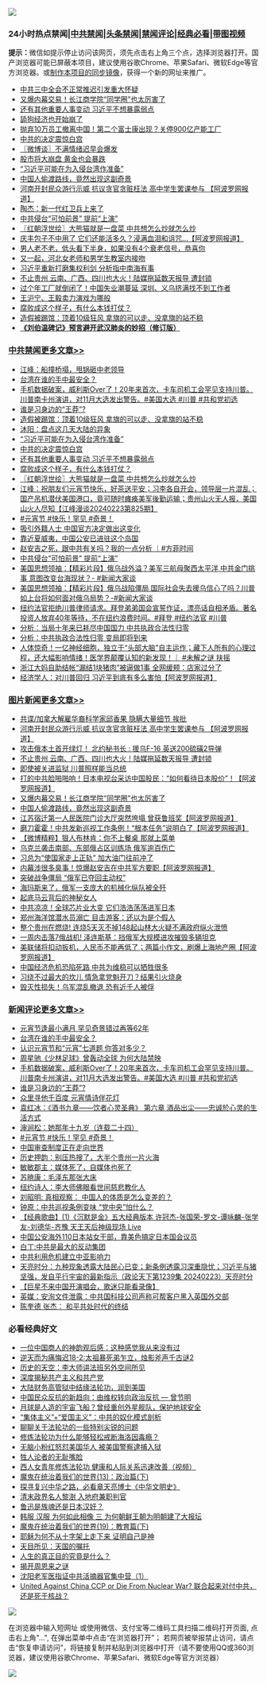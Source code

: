 ![](https://raw.githubusercontent.com/jsvpn/jsproxy/dev/64photo/fqnews-qr.jpg)

<div id="tt">
<h3>24小时热点禁闻|<a href="#%E4%B8%AD%E5%85%B1%E7%A6%81%E9%97%BB%E6%9B%B4%E5%A4%9A%E6%96%87%E7%AB%A0">中共禁闻</a>|<a href="#%E5%9B%BE%E7%89%87%E6%96%B0%E9%97%BB%E6%9B%B4%E5%A4%9A%E6%96%87%E7%AB%A0">头条禁闻</a>|<a href="#%E6%96%B0%E9%97%BB%E8%AF%84%E8%AE%BA%E6%9B%B4%E5%A4%9A%E6%96%87%E7%AB%A0">禁闻评论|<a href="#%E5%BF%85%E7%9C%8B%E7%BB%8F%E5%85%B8%E5%A5%BD%E6%96%87">经典必看</a>|<a href="https://fanb1.xyz/3" target="_blank">带图视频</a></h3>
<div><b>提示：</b>微信如提示停止访问该网页，须先点击右上角三个点，选择浏览器打开。国产浏览器可能已屏蔽本项目，建议使用谷歌Chrome、苹果Safari、微软Edge等官方浏览器。或<a href="%E5%88%B6%E4%BD%9Cgit%E7%A6%81%E9%97%BB%E9%95%9C%E5%83%8F.md">制作本项目的同步镜像</a>，获得一个新的网址来推广。</div>
<ul>

<li><a href="/headline/20240224/2004819.md">中共三中全会不正常推迟引发重大怀疑</a></li>
<li><a href="/topimagenews/20240224/2004848.md">又爆内幕交易！长江商学院“同学圈”也太厉害了</a></li>
<li><a href="/cbnews/20240224/2004970.md">还有其他重要人事变动 习近平不想暴露弱点</a></li>
<li><a href="/cnnews/20240224/2004838.md">舔狗经济也开始崩了</a></li>
<li><a href="/cnnews/20240224/2005030.md">抛弃10万员工撤离中国！第二个富士康出现？关停900亿产能工厂</a></li>
<li><a href="/cbnews/20240224/2004980.md">中共的决定震惊白宫</a></li>
<li><a href="/ssgc/20240224/2004852.md">〖微博谈〗不满情绪迟早会爆发</a></li>
<li><a href="/cnnews/20240224/2005002.md">股市将大崩盘 黄金也会暴跌</a></li>
<li><a href="/cbnews/20240224/2004981.md">“习近平可能在为入侵台湾作准备”</a></li>
<li><a href="/topimagenews/20240224/2004836.md">中国人偷渡路线，竟然出现这副奇景</a></li>
<li><a href="/topimagenews/20240224/2005090.md">河南开封民众游行示威 抗议贪官贪赃枉法 高中学生罢课参与 【阿波罗网报道】</a></li>
<li><a href="/baitai/20240224/2005034.md">陶杰：新一代红卫兵上来了</a></li>
<li><a href="/cbnews/20240224/2004837.md">中共侵台“可怕前景” 提前“上演”</a></li>
<li><a href="/cbnews/20240224/2004967.md">〖红朝浮世绘〗大熊猫就是一盘菜 中共想怎么炒就怎么炒</a></li>
<li><a href="/cnnews/20240224/2004824.md">庆丰包子不中用了 它们还能活多久？浸满血泪和诅咒…【阿波罗网报道】</a></li>
<li><a href="/lifebaike/20240224/2004924.md">男人老不老，低头看下半身，如果没有4个衰老信号，恭喜你</a></li>
<li><a href="/cnnews/20240224/2004964.md">又一起，河北女老师和男学生教室内接吻</a></li>
<li><a href="/baitai/20240224/2004840.md">习近平重新打磨集权利剑 分析指中南海有事</a></li>
<li><a href="/topimagenews/20240224/2005037.md">不止贵州 云南、广西、四川也大火！陆媒拖延数天报导 遭封锁</a></li>
<li><a href="/cnnews/20240224/2005041.md">过个年工厂就倒闭了！中国失业潮蔓延 深圳、义乌挤满找不到工作者</a></li>
<li><a href="/ssgc/20240224/2005073.md">王沪宁、王毅卖力演戏为哪般</a></li>
<li><a href="/cbnews/20240224/2004969.md">腐败成这个样子，有什么本钱打仗？</a></li>
<li><a href="/cbnews/20240224/2005023.md">造假被踢馆：顶着10级狂风 拿旗的可以走、没拿旗的站不稳</a></li>
<li><b><a href="/comments/20200207/1272816.md" target="_blank">《刘伯温碑记》预言避开武汉肺炎的妙招（修订版）</a></b></li>
</ul>
</div>

<div class="catlist">
<h3><a href="/cbnews/" target="_blank">中共禁闻</a><span><a href="/cbnews/" target="_blank" rel="nofollow">更多文章>></a></span></h3>
<ul>
<li><a href="/cbnews/20240225/2005143.md" target="_blank">江峰：船撞桥塌，甩锅砸中老领导</a></li>
<li><a href="/comments/20240225/2005123.md" target="_blank">台湾在谁的手中最安全？</a></li>
<li><a href="/comments/20240224/2005118.md" target="_blank">手机数据破案，威利斯Over了！20年来首次，卡车司机工会罕见支持川普。川普南卡州演讲，对11月大选发出警告。#美国大选 #川普 #共和党初选</a></li>
<li><a href="/comments/20240224/2005111.md" target="_blank">谁是习身边的“王莽”?</a></li>
<li><a href="/cbnews/20240224/2005023.md" target="_blank">造假被踢馆：顶着10级狂风 拿旗的可以走、没拿旗的站不稳</a></li>
<li><a href="/cbnews/20240224/2005022.md" target="_blank">沐阳：盘点这几天大陆的异象</a></li>
<li><a href="/cbnews/20240224/2004981.md" target="_blank">“习近平可能在为入侵台湾作准备”</a></li>
<li><a href="/cbnews/20240224/2004980.md" target="_blank">中共的决定震惊白宫</a></li>
<li><a href="/cbnews/20240224/2004970.md" target="_blank">还有其他重要人事变动 习近平不想暴露弱点</a></li>
<li><a href="/cbnews/20240224/2004969.md" target="_blank">腐败成这个样子，有什么本钱打仗？</a></li>
<li><a href="/cbnews/20240224/2004967.md" target="_blank">〖红朝浮世绘〗大熊猫就是一盘菜 中共想怎么炒就怎么炒</a></li>
<li><a href="/cbnews/20240224/2004957.md" target="_blank">江峰：祝朋友们元宵节快乐，好茶送平安；习李各自开会，领导层一片混乱；国产吊机潜伏美国港口，竟可随时瘫痪美军後勤运输；贵州山火无人报，美国山火人尽知【江峰漫谈20240223第825期】</a></li>
<li><a href="/comments/20240224/2004942.md" target="_blank">#元宵节 #快乐！罕见 #奇景！</a></li>
<li><a href="/cbnews/20240224/2004929.md" target="_blank">吸引外籍人士 中国官方决定做出这变化</a></li>
<li><a href="/cbnews/20240224/2004919.md" target="_blank">靠近夏威夷，中国公安已进驻这个岛国</a></li>
<li><a href="/comments/20240224/2004839.md" target="_blank">赵安吉之死，跟中共有关吗？我的一点分析 ｜#方菲时间</a></li>
<li><a href="/cbnews/20240224/2004837.md" target="_blank">中共侵台“可怕前景” 提前“上演”</a></li>
<li><a href="/cbnews/20240224/2004808.md" target="_blank">美国思想领袖：【精彩片段】俄乌战外溢？美军三航母聚西太平洋 中共金门挑事 意图改变台海现状？- #新闻大家谈</a></li>
<li><a href="/cbnews/20240224/2004807.md" target="_blank">美国思想领袖：【精彩片段】俄乌战陷僵局 国际社会失去援乌信心了吗？川普如上台将如何面对俄乌局势？-#新闻大家谈</a></li>
<li><a href="/comments/20240223/2004705.md" target="_blank">纽约法官拒绝川普律师请求。拜登弟弟国会宣誓作证，漂亮话自相矛盾。著名投资人放弃40年等待，不在纽约浪费时间。#拜登 #纽约法官 #川普</a></li>
<li><a href="/cbnews/20240223/2004690.md" target="_blank">分析：当局十年来已耗尽中国国力 中共执政合法性归零</a></li>
<li><a href="/cbnews/20240223/2004673.md" target="_blank">分析：中共执政合法性归零 变局即将到来</a></li>
<li><a href="/comments/20240223/2004657.md" target="_blank">人体惊奇！一亿神经细胞，独立于“头部大脑”自主运作；藏下人所有的心理过程，还大幅影响情绪！医学界颠覆认知的新发现！｜ #未解之谜 扶摇</a></li>
<li><a href="/cbnews/20240223/2004613.md" target="_blank">浙江大妈自助结帐“漏结1块猪肉”被逼做1事 全网缓颊：店家过分了</a></li>
<li><a href="/cbnews/20240223/2004596.md" target="_blank">经济学人：对川普回归 习近平到底有多么害怕【阿波罗网报道】</a></li>

</ul>
</div>
<div class="catlist">
<h3><a href="/topimagenews/" target="_blank">图片新闻</a><span><a href="/topimagenews/" target="_blank" rel="nofollow">更多文章>></a></span></h3>
<ul>
<li><a href="/topimagenews/20240224/2005116.md" target="_blank">共谍/加拿大解雇华裔科学家邱香果 隐瞒大量细节 挨批</a></li>
<li><a href="/topimagenews/20240224/2005090.md" target="_blank">河南开封民众游行示威 抗议贪官贪赃枉法 高中学生罢课参与 【阿波罗网报道】</a></li>
<li><a href="/topimagenews/20240224/2005038.md" target="_blank">攻击俄本土首开绿灯！ 北约秘书长 : 援乌F-16 英送200硫磺2导弹</a></li>
<li><a href="/topimagenews/20240224/2005037.md" target="_blank">不止贵州 云南、广西、四川也大火！陆媒拖延数天报导 遭封锁</a></li>
<li><a href="/topimagenews/20240224/2005021.md" target="_blank">即使被关进监狱 川普照样能当总统</a></li>
<li><a href="/topimagenews/20240224/2004997.md" target="_blank">打的中共脸啪啪响！日本电视台采访中国股民：“如何看待日本股价”！【阿波罗网报道】</a></li>
<li><a href="/topimagenews/20240224/2004848.md" target="_blank">又爆内幕交易！长江商学院“同学圈”也太厉害了</a></li>
<li><a href="/topimagenews/20240224/2004836.md" target="_blank">中国人偷渡路线，竟然出现这副奇景</a></li>
<li><a href="/topimagenews/20240223/2004685.md" target="_blank">江苏宿迁第一人民医院门诊大厅突然垮塌 曾获鲁班奖【阿波罗网报道】</a></li>
<li><a href="/topimagenews/20240223/2004612.md" target="_blank">磨刀霍霍！中共发新巡视工作条例！“根本任务”说明白了【阿波罗网报道】</a></li>
<li><a href="/topimagenews/20240223/2004538.md" target="_blank">【微博精粹】狠人布林肯：你不上餐桌 那就上菜单</a></li>
<li><a href="/topimagenews/20240223/2004515.md" target="_blank">乌克兰袭击南部、东部俄占区训练场 俄军逾百伤亡</a></li>
<li><a href="/topimagenews/20240223/2004514.md" target="_blank">习总为“使国家走上正轨” 加大油门往前冲了</a></li>
<li><a href="/topimagenews/20240223/2004496.md" target="_blank">内幕涉很多臭事！惊爆赵安吉在中共军方要职【阿波罗网报道】</a></li>
<li><a href="/topimagenews/20240223/2004495.md" target="_blank">突破战争僵局 “俄军已夺回主动权”</a></li>
<li><a href="/topimagenews/20240223/2004423.md" target="_blank">海玛斯来了，俄军一支庞大的机械化纵队被全歼</a></li>
<li><a href="/topimagenews/20240223/2004422.md" target="_blank">起底马云背后的神秘女人</a></li>
<li><a href="/topimagenews/20240223/2004412.md" target="_blank">中共凉凉！全球芯片业大变 它们浩浩荡荡进军日本</a></li>
<li><a href="/topimagenews/20240222/2004289.md" target="_blank">郑州海洋馆潜水员溺亡 目击游客：还以为是个假人</a></li>
<li><a href="/topimagenews/20240222/2004229.md" target="_blank">整个贵州在燃烧! 连烧5天灭不掉148起山林大火疑不满政府纵火泄愤</a></li>
<li><a href="/topimagenews/20240222/2004189.md" target="_blank">一周内击落7俄战机! 泽连斯基：挡俄军大规模进攻摧毁多辆坦克</a></li>
<li><a href="/topimagenews/20240222/2004153.md" target="_blank">美联储将扣动扳机，人民币不能再低了；两篇小作文，刷爆上海地产圈【阿波罗网报道】</a></li>
<li><a href="/topimagenews/20240222/2004139.md" target="_blank">中国经济危机恐陷死路 中共为维稳可以牺牲很多</a></li>
<li><a href="/topimagenews/20240222/2004138.md" target="_blank">习绕不过最大的坎儿 情急拿党魁开刀？结果引火烧身</a></li>
<li><a href="/topimagenews/20240222/2004049.md" target="_blank">毁灭性损失！乌军混乱撤退 恐有近千人被俘</a></li>

</ul>
</div>
<div class="catlist">
<h3><a href="/comments/" target="_blank">新闻评论</a><span><a href="/comments/" target="_blank" rel="nofollow">更多文章>></a></span></h3>
<ul>
<li><a href="/comments/20240225/2005126.md" target="_blank">元宵节逢最小满月 罕见奇景错过再等62年</a></li>
<li><a href="/comments/20240225/2005123.md" target="_blank">台湾在谁的手中最安全？</a></li>
<li><a href="/comments/20240225/2005120.md" target="_blank">认识元宵节和“元宵”七道题 你答对多少？</a></li>
<li><a href="/comments/20240225/2005119.md" target="_blank">周星驰《少林足球》曾轰动全球 为何大陆禁映</a></li>
<li><a href="/comments/20240224/2005118.md" target="_blank">手机数据破案，威利斯Over了！20年来首次，卡车司机工会罕见支持川普。川普南卡州演讲，对11月大选发出警告。#美国大选 #川普 #共和党初选</a></li>
<li><a href="/comments/20240224/2005111.md" target="_blank">谁是习身边的“王莽”?</a></li>
<li><a href="/comments/20240224/2005076.md" target="_blank">众里寻他千百度 元宵情诗伴花灯</a></li>
<li><a href="/comments/20240224/2005044.md" target="_blank">袁红冰：《酒书九章——饮者心灵圣典》 第六章 酒品出尘——忠诚於心灵的生活方式</a></li>
<li><a href="/comments/20240224/2005043.md" target="_blank">渖涧松：她那年十九岁（连载二十四）</a></li>
<li><a href="/comments/20240224/2004942.md" target="_blank">#元宵节 #快乐！罕见 #奇景！</a></li>
<li><a href="/comments/20240224/2004910.md" target="_blank">中国审查制度正在走向世界</a></li>
<li><a href="/comments/20240224/2004909.md" target="_blank">历史押韵：别压热搜了，大半个贵州一片火海</a></li>
<li><a href="/comments/20240224/2004908.md" target="_blank">敏敏郡主：媒体死了，自媒体也死了</a></li>
<li><a href="/comments/20240224/2004900.md" target="_blank">苏暁康：毛泽东那张大床</a></li>
<li><a href="/comments/20240224/2004899.md" target="_blank">纽约诗人：李大师佛眼看世间慈悲教化人</a></li>
<li><a href="/comments/20240224/2004898.md" target="_blank">刘昭明: 真相观察： 中国人的体质是怎么变差的？</a></li>
<li><a href="/comments/20240224/2004897.md" target="_blank">钟原：中共巡视条例变味 “党中央”怕什么？</a></li>
<li><a href="/comments/20240224/2004896.md" target="_blank">【经典歌曲】(1)《沉默是金》五大经典版本 许冠杰-张国荣-罗文-谭咏麟-张学友-刘德华-齐豫 天王天后神级现场 Live</a></li>
<li><a href="/comments/20240224/2004893.md" target="_blank">中国公安海外110日本站女干部，靠美色搞定日本国会议员</a></li>
<li><a href="/comments/20240224/2004884.md" target="_blank">白丁:中共是最大的反动集团</a></li>
<li><a href="/comments/20240224/2004883.md" target="_blank">中共利用危机建立中亚影响力</a></li>
<li><a href="/comments/20240224/2004879.md" target="_blank">天亮时分：九种现象透露大陆民心已变；新条例透露习深重隐忧；习近平与猪坚强，发自平行宇宙的最新指示（政论天下第1239集 20240223）天亮时分</a></li>
<li><a href="/comments/20240224/2004878.md" target="_blank">【巨星不来中国开演唱会，歌迷只能看录像】</a></li>
<li><a href="/comments/20240224/2004860.md" target="_blank">英媒：安洵文件泄露：中共国科技公司声称可帮客户黑入英国外交部</a></li>
<li><a href="/comments/20240224/2004859.md" target="_blank">陈奎德 张杰： 和平共处时代的终结</a></li>

</ul>
</div>

<div class="catlist">
<h3>必看经典好文</h3>
<ul>
<li><a href="/comments/20230301/1854831.md" target="_blank">一位中国商人的神韵观后感：这种感觉我从来没有过</a></li>
<li><a href="/tculture/20190304/1091070.md" target="_blank">逆天而为痛悔迟18-2:太祖暴死弟乍立，烛影斧声千古谜2</a></li>
<li><a href="/tculture/20121025/73064.md" target="_blank">历史的天空：李大师讲法班另外空间所见</a></li>
<li><a href="/cbnews/20210731/1597512.md" target="_blank">深度揭秘共产主义和共产党</a></li>
<li><a href="/cbnews/20220713/1757692.md" target="_blank">大陆财务高管狱中结缘法轮功，润到美国</a></li>
<li><a href="/comments/20220713/1757701.md" target="_blank">中国民众反抗的新趋向：由维权转向政治反抗 — 曾节明</a></li>
<li><a href="/comments/20200712/1359456.md" target="_blank">月球是人造的宇宙飞船？曾经重创外星舰队，保护地球安全</a></li>
<li><a href="/comments/20201007/1409565.md" target="_blank">“集体主义”+“爱国主义”：中共的奴化模式剖析</a></li>
<li><a href="/comments/20190417/1114875.md" target="_blank">聊聊关于法轮功的一些特别尖锐的问题</a></li>
<li><a href="/cbnews/20220601/1740227.md" target="_blank">修炼法轮功为什么能够轻松戒断海洛因毒瘾？</a></li>
<li><a href="/cbnews/20220809/1769245.md" target="_blank">无脑小粉红怒怼美国华人 被美国警察逮捕入狱</a></li>
<li><a href="/comments/20200606/783250.md" target="_blank">牲人论者的无耻嘴脸</a></li>
<li><a href="/comments/20220520/1735217.md" target="_blank">西人女青年修炼法轮功 健康和人际关系迅速改善（视频）</a></li>
<li><a href="/topimagenews/20180602/951960.md" target="_blank">魔鬼在统治着我们的世界(13)：政治篇(下)</a></li>
<li><a href="/comments/20220808/1768773.md" target="_blank">探寻复兴中华之路，必看章天亮博士《中华文明史》</a></li>
<li><a href="/ccpdope/20220508/1730036.md" target="_blank">清末政界名人黎澍 入地府兼职判官</a></li>
<li><a href="/comments/20220814/1771410.md" target="_blank">鲁迅是族魂还是日本汉奸？</a></li>
<li><a href="/bannedvideo/20220328/1710971.md" target="_blank">韩服 汉服 为何如此相像 三 为何朝鲜王朝为明朝建了大报坛</a></li>
<li><a href="/comments/20180716/972458.md" target="_blank">魔鬼在统治着我们的世界(19)：教育篇(下)</a></li>
<li><a href="/ccpdope/20190803/1168965.md" target="_blank">耶稣为何不从十字架上走下来 证明自己是神</a></li>
<li><a href="/tculture/20180919/1000196.md" target="_blank">天目所见：天国的嘱托</a></li>
<li><a href="/comments/20220717/1759493.md" target="_blank">人生的真正目的究竟是什么？</a></li>
<li><a href="/lishi/20131130/662544.md" target="_blank">揭开周恩来之谜</a></li>
<li><a href="/comments/20221222/1826754.md" target="_blank">沈阳老军医指证中共活摘器官集中营（1）</a></li>
<li><a href="/comments/20200820/1451960.md" target="_blank">United Against China CCP or Die From Nuclear War? 联合起来对付中共，还是死于核战？</a></li>

</ul>
</div>

![](https://raw.githubusercontent.com/jsvpn/jsproxy/dev/64photo/fqnews-qr.jpg)

在浏览器中输入短网址 或使用微信、支付宝等二维码工具扫描二维码打开页面, 点击右上角"...", 在弹出菜单中点击“在浏览器打开”； 若网页被举报禁止访问，请点击“恢复申请访问”，将链接复制并粘贴到浏览器中打开（请不要使用QQ或360浏览器，建议使用谷歌Chrome、苹果Safari、微软Edge等官方浏览器）

![](https://raw.githubusercontent.com/jsvpn/jsproxy/dev/64photo/wx.jpg)